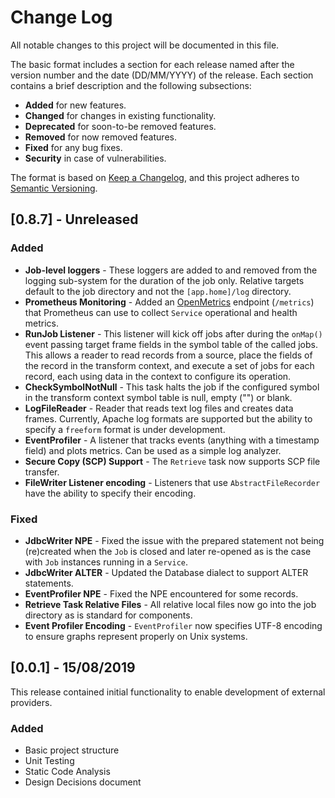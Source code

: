 # Change Log
All notable changes to this project will be documented in this file.

The basic format includes a section for each release named after the version number and the date (DD/MM/YYYY) of the release. Each section contains a brief description  and the following subsections:
* **Added** for new features. 
* **Changed** for changes in existing functionality. 
* **Deprecated** for soon-to-be removed features. 
* **Removed** for now removed features. 
* **Fixed** for any bug fixes. 
* **Security** in case of vulnerabilities. 

The format is based on [Keep a Changelog](https://keepachangelog.com/en/1.0.0/),
and this project adheres to [Semantic Versioning](https://semver.org/spec/v2.0.0.html).

## [0.8.7] - Unreleased
### Added
* **Job-level loggers** - These loggers are added to and removed from the logging sub-system for the duration of the job only. Relative targets default to the job directory and not the `[app.home]/log` directory.
* **Prometheus Monitoring** - Added an [OpenMetrics](https://openmetrics.io/) endpoint (`/metrics`) that Prometheus can use to collect `Service` operational and health metrics.
* **RunJob Listener** - This listener will kick off jobs after during the `onMap()` event passing target frame fields in the symbol table of the called jobs. This allows a reader to read records from a source, place the fields of the record in the transform context, and execute a set of jobs for each record, each using data in the context to configure its operation.
* **CheckSymbolNotNull** - This task halts the job if the configured symbol in the transform context symbol table is null, empty ("") or blank.
* **LogFileReader** - Reader that reads text log files and creates data frames. Currently, Apache log formats are supported but the ability to specify a `freeform` format is under development.
* **EventProfiler** - A listener that tracks events (anything with a timestamp field) and plots metrics. Can be used as a simple log analyzer.
* **Secure Copy (SCP) Support** - The `Retrieve` task now supports SCP file transfer.
* **FileWriter Listener encoding** - Listeners that use `AbstractFileRecorder` have the ability to specify their encoding.

### Fixed
* **JdbcWriter NPE** - Fixed the issue with the prepared statement not being (re)created when the `Job` is closed and later re-opened as is the case with `Job` instances running in a `Service`.
* **JdbcWriter ALTER** - Updated the Database dialect to support ALTER statements.
* **EventProfiler NPE** - Fixed the NPE encountered for some records.
* **Retrieve Task Relative Files** - All relative local files now go into the job directory as is standard for components.
* **Event Profiler Encoding** - `EventProfiler` now specifies UTF-8 encoding to ensure graphs represent properly on Unix systems.

## [0.0.1] - 15/08/2019
This release contained initial functionality to enable development of external providers.

### Added
- Basic project structure
- Unit Testing
- Static Code Analysis
- Design Decisions document
